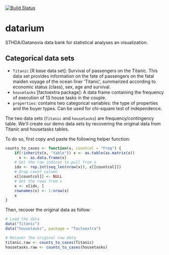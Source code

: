 <!-- README.md is generated from README.Rmd. Please edit that file -->
[![Build Status](https://api.travis-ci.org/kassambara/ggpubr.png)](https://travis-ci.org/kassambara/datarium)

datarium
========

STHDA/Datanovia data bank for statistical analyses an visualization.

Categorical data sets
---------------------

-   `Titanic` \[R base data set\]: Survival of passengers on the Titanic. This data set provides information on the fate of passengers on the fatal maiden voyage of the ocean liner ‘Titanic’, summarized according to economic status (class), sex, age and survival.
-   `housetasks` \[factoextra package\]: A data frame containing the frequency of execution of 13 house tasks in the couple.
-   `properties`: contains two categorical variables: the type of properties and the buyer types. Can be used for chi-square test of independence.

The two data sets (`Titanic` and `housetasks`) are frequency/contingency table. We'll create our demo data sets by recovering the original data from Titanic and housetasks tables.

To do so, first copy and paste the following helper function:

``` r
counts_to_cases <- function(x, countcol = "Freq") {
    if(!inherits(x, "table")) x <- as.table(as.matrix(x))
      x <- as.data.frame(x)
    # Get the row indices to pull from x
    idx <- rep.int(seq_len(nrow(x)), x[[countcol]])
    # Drop count column
    x[[countcol]] <- NULL
    # Get the rows from x
    x <- x[idx, ]
    rownames(x) <- 1:nrow(x)
    x
}
```

Then, recover the original data as follow:

``` r
# Load the data
data("Titanic")
data("housetasks", package = "factoextra")

# Recover the original raw data
titanic.raw <- counts_to_cases(Titanic)
housetasks.raw <- counts_to_cases(housetasks)
```
